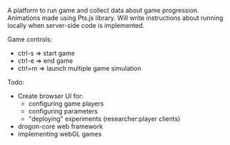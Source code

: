 A platform to run game and collect data about game progression. Animations made using Pts.js library. Will write instructions about running locally when server-side code is implemented.

Game controls:
- ctrl\-s => start game
- ctrl\-e => end game
- ctrl\=m => launch multiple game simulation

Todo:
- Create browser UI for:
    - configuring game players
    - configuring parameters
    - "deploying" experiments (researcher:player clients)
- drogon-core web framework
- implementing webGL games